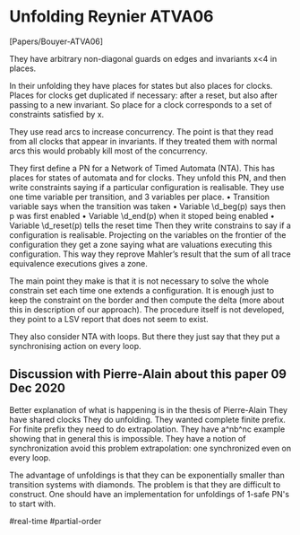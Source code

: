 # Unfolding Reynier ATVA06

[Papers/Bouyer-ATVA06]

They have arbitrary non-diagonal guards on edges and invariants x<4 in places. 

In their unfolding they have places for states but also places for clocks. Places for clocks get duplicated if necessary: after a reset, but also after passing to a new invariant.
So place for a clock corresponds to a set of constraints satisfied by x.

They use read arcs to increase concurrency. The point is that they read from all clocks that appear in invariants. If they treated them with normal arcs this would probably kill most of the concurrency.

They first define a PN for a Network of Timed Automata (NTA). This has places for states of automata and for clocks. 
They unfold this PN, and then write constraints saying if a particular configuration is realisable. They use one time variable per transition, and 3 variables per place. 
	•	Transition variable says when the transition was taken
	•	Variable \d_beg(p) says then p was first enabled
	•	Variable \d_end(p) when it stoped being enabled
	•	Variable \d_reset(p) tells the reset time
Then they write constrains to say if a configuration is realisable. Projecting on the variables on the frontier of the configuration they get a zone saying what are valuations executing this configuration. This way they reprove Mahler’s result that the sum of all trace equivalence executions gives a zone. 

The main point they make is that it is not necessary to solve the whole constrain set each time one extends a configuration. It is enough just to keep the constraint on the border and then compute the delta (more about this in description of our approach). The procedure itself is not developed, they point to a LSV report that does not seem to exist. 

They also consider NTA with loops. But there they just say that they put a synchronising action on every loop. 


## Discussion with Pierre-Alain about this paper 09 Dec 2020
Better explanation of what is happening is in the thesis of Pierre-Alain
They have shared clocks
They do unfolding. They wanted complete finite prefix.
For finite prefix they need to do extrapolation. 
They have a^nb^nc example showing that in general this is impossible. 
They have a notion of synchronization avoid this problem extrapolation: one
synchronized even on every loop.

The advantage of unfoldings is that they can be exponentially smaller than
transition systems with diamonds. The problem is that they are difficult to
construct. One should have an implementation for unfoldings of 1-safe PN's to
start with. 

#real-time
#partial-order
